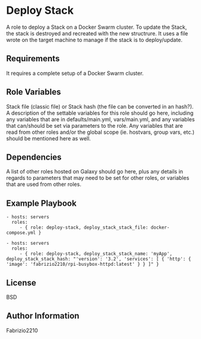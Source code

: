 Deploy Stack
============

A role to deploy a Stack on a Docker Swarm cluster. To update the Stack, the stack is destroyed and recreated with the new structrure.
It uses a file wrote on the target machine to manage if the stack is to deploy/update.

Requirements
------------

It requires a complete setup of a Docker Swarm cluster.

Role Variables
--------------

Stack file (classic file) or Stack hash (the file can be converted in an hash?).
A description of the settable variables for this role should go here, including any variables that are in defaults/main.yml, vars/main.yml, and any variables that can/should be set via parameters to the role. Any variables that are read from other roles and/or the global scope (ie. hostvars, group vars, etc.) should be mentioned here as well.

Dependencies
------------

A list of other roles hosted on Galaxy should go here, plus any details in regards to parameters that may need to be set for other roles, or variables that are used from other roles.

Example Playbook
----------------

    - hosts: servers
      roles:
         - { role: deploy-stack, deploy_stack_stack_file: docker-compose.yml }

    - hosts: servers
      roles:
         - { role: deploy-stack, deploy_stack_stack_name: 'myApp', deploy_stack_stack_hash: "'version': '3.2', 'services': [ { 'http': { 'image': 'fabrizio2210/rpi-busybox-httpd:latest' } } ]" }
License
-------

BSD

Author Information
------------------

Fabrizio2210
